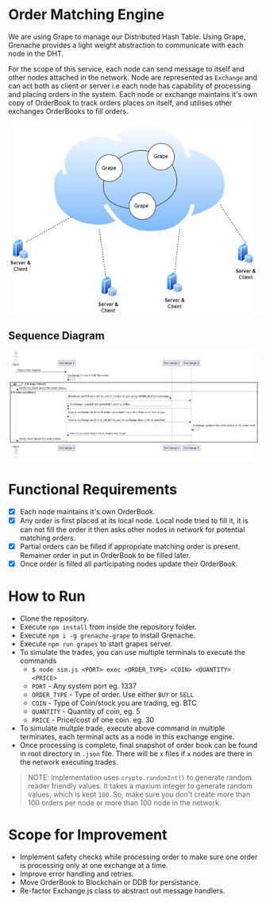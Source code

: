 # Order Matching Engine

We are using Grape to manage our Distributed Hash Table. Using Grape, Grenache provides a light weight abstraction to communicate with each node in the DHT. 

For the scope of this service, each node can send message to itself and other nodes attached in the network. Node are represented as `Exchange` and can act both as client or server i.e each node has capability of processing and placing orders in the system. Each node or exchange maintains it's own copy of OrderBook to track orders places on itself, and utilises other exchanges OrderBooks to fill orders. 


<img src='docs/assets/OrderMatchingService.drawio.png'>

## Sequence Diagram
<img src='docs/assets/sequence_diagram.png'>



# Functional Requirements 
- [x] Each node maintains it's own OrderBook.
- [x] Any order is first placed at its local node. Local node tried to fill it, it is can not fill the order it then asks other nodes in network for potential matching orders.
- [x] Partial orders can be filled if appropriate matching order is present. Remainer order in put in OrderBook to be filled later.
- [x] Once order is filled all participating nodes update their OrderBook.

# How to Run
* Clone the repository.
* Execute `npm install` from inside the repository folder.
* Execute `npm i -g grenache-grape` to install Grenache.
* Execute `npm run grapes` to start grapes server.
* To simulate the trades, you can use multiple terminals to execute the commands
   * `$ node sim.js <PORT> exec <ORDER_TYPE> <COIN> <QUANTITY> <PRICE>`
   * `PORT` - Any system port eg. 1337
   * `ORDER_TYPE` - Type of order. Use either `BUY` or `SELL`
   * `COIN` - Type of Coin/stock you are trading, eg. BTC
   * `QUANTITY` - Quantity of coin, eg. 5
   * `PRICE` - Price/cost of one coin. eg. 30
 * To simulate multple trade, execute above command in multiple terminates, each terminal acts as a node in this exchange engine.
 * Once processing is complete, final snapshot of order book can be found in root directory in `.json` file. There will be `x` files if `x` nodes are there in the network executing trades. 
  
> NOTE: Implementation uses `crypto.randomInt()` to generate random reader friendly values. It takes a maxium integer to generate random values, which is kept `100`. So, make sure you don't create more than 100 orders per node or more than 100 node in the network.

# Scope for Improvement
* Implement safety checks while processing order to make sure one order is processing only at one exchange at a time.
* Improve error handling and retries.
* Move OrderBook to Blockchain or DDB for persistance.
* Re-factor Exchange.js class to abstract out message handlers.